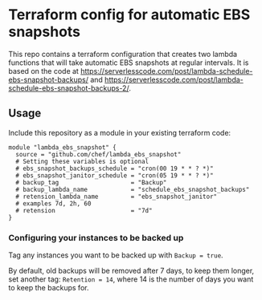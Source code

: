 # Terraform config for automatic EBS snapshots

This repo contains a terraform configuration that creates two lambda functions
that will take automatic EBS snapshots at regular intervals. It is based on
the code at
<https://serverlesscode.com/post/lambda-schedule-ebs-snapshot-backups/> and
<https://serverlesscode.com/post/lambda-schedule-ebs-snapshot-backups-2/>.

## Usage

Include this repository as a module in your existing terraform code:

```
module "lambda_ebs_snapshot" {
  source = "github.com/chef/lambda_ebs_snapshot"
  # Setting these variables is optional
  # ebs_snapshot_backups_schedule = "cron(00 19 * * ? *)"
  # ebs_snapshot_janitor_schedule = "cron(05 19 * * ? *)"
  # backup_tag                    = "Backup"
  # backup_lambda_name            = "schedule_ebs_snapshot_backups"
  # retension_lambda_name         = "ebs_snapshot_janitor"
  # examples 7d, 2h, 60
  # retension                     = "7d"
}
```

### Configuring your instances to be backed up

Tag any instances you want to be backed up with `Backup = true`.

By default, old backups will be removed after 7 days, to keep them longer, set
another tag: `Retention = 14`, where 14 is the number of days you want to keep
the backups for.
